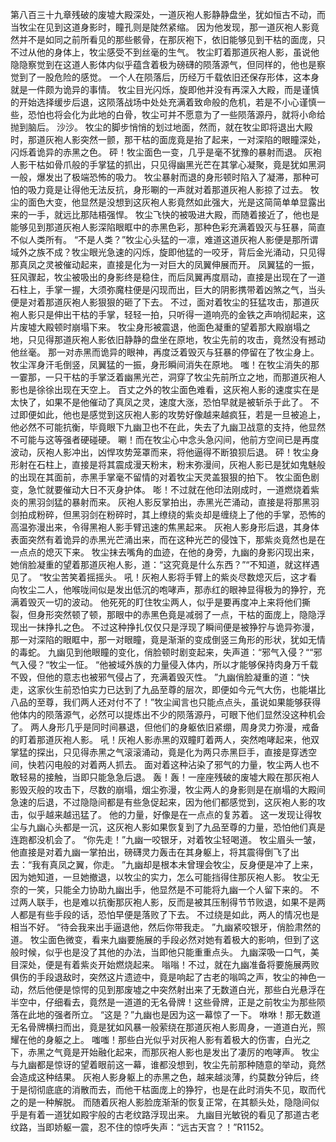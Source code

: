 第八百三十九章残破的废墟大殿深处，一道灰袍人影静静盘坐，犹如恒古不动，而当牧尘在见到这道身影时，瞳孔则是陡然紧缩。
因为他发现，那一道灰袍人影竟然并不是如同之前所看见的那些骸骨，在那灰袍下，依旧能够见到干枯的面庞，只不过从他的身体上，牧尘感受不到丝毫的生气。
牧尘盯着那道灰袍人影，虽说他隐隐察觉到在这道人影体内似乎蕴含着极为磅礴的陨落源气，但同样的，他也是察觉到了一股危险的感觉。
一个人在陨落后，历经万千载依旧还保存形体，这本身就是一件颇为诡异的事情。
牧尘目光闪烁，旋即他并没有再深入大殿，而是谨慎的开始选择缓步后退，这陨落战场中处处充满着致命般的危机，若是不小心谨慎一些，恐怕也将会化为此地的白骨，牧尘可并不愿意为了一些陨落源丹，就将小命给抛到脑后。
沙沙。
牧尘的脚步悄悄的划过地面，然而，就在牧尘即将退出大殿时，那道灰袍人影突然一颤，那干枯的面庞竟是抬了起来，一对深陷的眼瞳深处，闪烁着诡异的赤黑之色。
砰！牧尘面色一变，几乎是毫不犹豫的暴射而退。
灰袍人影干枯如骨爪般的手掌猛的抓出，只见得幽黑光芒在其掌心凝聚，竟是犹如黑洞一般，爆发出了极端恐怖的吸力。
牧尘暴射而退的身形顿时陷入了凝滞，那种可怕的吸力竟是让得他无法反抗，身形唰的一声就对着那道灰袍人影掠了过去。
牧尘的面色大变，他显然是没想到这灰袍人影竟然如此强大，光是这简简单单显露出来的一手，就远比那陆梧强悍。
牧尘飞快的被吸进大殿，而随着接近了，他也是能够见到那道灰袍人影深陷眼眶中的赤黑色彩，那种色彩充满着毁灭与狂暴，简直不似人类所有。
“不是人类？”牧尘心头猛的一凛，难道这道灰袍人影便是那所谓域外之族不成？牧尘眼光急速的闪烁，旋即他猛的一咬牙，背后金光涌动，只见得那真凤之灵被催动起来，直接是化为一对巨大的凤翼伸展而开。
凤翼猛的一振，狂风骤起，牧尘被吸出的身影终是稳住，而后凤翼再度扇动，直接是出现在了一道石柱上，手掌一握，大须弥魔柱便是闪现而出，巨大的阴影携带着凶煞之气，当头便是对着那道灰袍人影狠狠的砸了下去。
不过，面对着牧尘的狂猛攻击，那道灰袍人影只是伸出干枯的手掌，轻轻一拍，只听得一道响亮的金铁之声响彻起来，这片废墟大殿顿时崩塌下来。
牧尘身形被震退，他面色凝重的望着那大殿崩塌之地，只见得那道灰袍人影依旧静静的盘坐在原地，牧尘先前的攻击，竟然没有撼动他丝毫。
那一对赤黑而诡异的眼神，再度泛着毁灭与狂暴的停留在了牧尘身上。
牧尘浑身汗毛倒竖，凤翼猛的一振，身形瞬间消失在原地。
嗤！在牧尘消失的那一霎那，一只干枯的手掌泛着幽黑光芒，洞穿了牧尘先前所立之地，而那道灰袍人影也是徐徐出现在天空上。
百丈之外的牧尘面色难看，这灰袍人影的速度实在是太快了，如果不是他催动了真凤之灵，速度大涨，恐怕早就是被斩杀于此了。
不过即便如此，他也是感觉到这灰袍人影的攻势好像越来越疯狂，若是一旦被追上，他必然不可能抗衡，毕竟眼下九幽卫也不在此，失去了九幽卫战意的支持，他显然不可能与这等强者硬碰硬。
唰！而在牧尘心中念头急闪间，他前方空间已是再度波动，灰袍人影冲出，凶悍攻势笼罩而来，将他逼得不断狼狈后退。
砰！牧尘身形射在石柱上，直接是将其震成漫天粉末，粉末弥漫间，灰袍人影已是犹如鬼魅般的出现在其面前，赤黑手掌毫不留情的对着牧尘天灵盖狠狠的拍下。
牧尘面色剧变，急忙就要催动大日不灭身护体。
嘭！不过就在他印法刚成时，一道燃烧着紫炎的黑羽剑猛的暴射而来。
灰袍人影反掌拍出，赤黑光芒涌动，直接是将那黑羽剑拍成粉碎，但黑羽剑在粉碎时，其上缭绕的紫炎却是缠绕上了他的手掌，恐怖的高温弥漫出来，令得黑袍人影手臂迅速的焦黑起来。
灰袍人影身形后退，其身体表面突然有着诡异的赤黑光芒涌出来，而在这种光芒的侵蚀下，那紫炎竟然也是在一点点的熄灭下来。
牧尘抹去嘴角的血迹，在他的身旁，九幽的身影闪现出来，她俏脸凝重的望着那道灰袍人影，道：“这究竟是什么东西？”“不知道，就这样遇见了。
“牧尘苦笑着摇摇头。
吼！灰袍人影将手臂上的紫炎尽数熄灭后，这才看向牧尘二人，他喉咙间似是发出低沉的咆哮声，那赤红的眼神显得极为的狰狞，充满着毁灭一切的波动。
他死死的盯住牧尘两人，似乎是要再度冲上来将他们撕裂，但身形突然顿了顿，那眼中的赤黑色竟是减弱了一点，干枯的面庞上，隐隐浮现出一抹挣扎之色。
不过这种挣扎仅仅只是浮现了瞬间便是被狰狞与诡异弥漫，那一对深陷的眼眶中，那一对眼瞳，竟是渐渐的变成倒竖三角形的形状，犹如无情的毒蛇。
九幽见到他眼瞳的变化，俏脸顿时剧变起来，失声道：“邪气入侵？““邪气入侵？“牧尘一怔。
“他被域外族的力量侵入体内，所以才能够保持肉身万千载不毁，但他的意志也被邪气侵占了，充满着毁灭性。
”九幽俏脸凝重的道：“快走，这家伙生前恐怕实力已达到了九品至尊的层次，即便如今元气大伤，也能堪比八品的至尊，我们两人还对付不了！”牧尘闻言也只能点点头，虽说如果能够获得他体内的陨落源气，必然可以提炼出不少的陨落源丹，可眼下他们显然没这种机会了。
两人身形几乎是同时间暴退，但他们的身躯依旧紧绷，周身灵力弥漫，戒备的盯着那道灰袍人影。
吼！灰袍人影赤黑的双瞳盯着两人，突然咆哮起来，他双掌猛的探出，只见得赤黑之气滚滚涌动，竟是化为两只赤黑巨手，直接是穿透空间，快若闪电般的对着两人抓去。
面对着这种沾染了邪气的力量，牧尘两人也不敢轻易的接触，当即只能急急后退。
轰！轰！一座座残破的废墟大殿在那灰袍人影毁灭般的攻击下，尽数的崩塌，烟尘弥漫，牧尘两人的身影则是在崩塌的大殿间急速的后退，不过隐隐间都是有些急促起来，因为他们都感觉到，这灰袍人影的攻击，似乎越来越迅猛了。
他的力量，好像是在一点点的复苏着。
这一发现让得牧尘与九幽心头都是一沉，这灰袍人影如果恢复到了九品至尊的力量，恐怕他们真是连跑都没机会了。
“你先走！”九幽一咬银牙，对着牧尘轻喝道。
牧尘眉头一皱，他直接是对着九幽一掌拍出，磅礴灵力轰击在其身躯上，将其震得倒飞了出去：“我有真凤之翼，你走。
”九幽却是根本未曾理会牧尘，反身便是冲了上来，因为她知道，一旦她撤退，以牧尘的实力，怎么可能挡得住那灰袍人影。
牧尘无奈的一笑，只能全力协助九幽出手，他显然是不可能将九幽一个人留下来的。
不过两人联手，也是难以抗衡那灰袍人影，反而是被其压制得节节败退，如果不是两人都是有些手段的话，恐怕早便是落败了下去。
不过绕是如此，两人的情况也是相当不好。
“待会我来出手逼退他，然后你带我走。
”九幽紧咬银牙，俏脸肃然的道。
牧尘面色微变，看来九幽要施展的手段必然对她有着极大的影响，但到了这般时候，似乎也是没了其他的办法，当即他只能重重点头。
九幽深吸一口气，美目深处，便是有着紫炎开始燃烧起来。
嗡嗡！不过，就在九幽准备将要施展两败俱伤的手段退敌时，突然这片遗迹中，竟是响起了古老的嗡鸣之声，牧尘的神色一动，然后他便是惊愕的见到那废墟之中突然射出来了无数道白光，那些白光悬浮在半空中，仔细看去，竟然是一道道的无名骨牌！这些骨牌，正是之前牧尘为那些陨落在此地的强者所立。
“这是？”九幽也是因为这一幕惊了一下。
咻咻！那无数道无名骨牌横扫而出，竟是犹如风暴一般萦绕在那道灰袍人影周身，一道道白光，照耀在他的身躯之上。
嗤嗤！那些白光似乎对灰袍人影有着极大的伤害，白光之下，赤黑之气竟是开始融化起来，而那灰袍人影也是发出了凄厉的咆哮声。
牧尘与九幽都是惊讶的望着眼前这一幕，谁都没想到，牧尘先前那种随意的举动，竟然会造成这种结果。
灰袍人影身躯上的赤黑之色，越来越淡薄，约莫数分钟后，终于是彻彻底底的消散而去，而他干枯面庞上的狰狞，也是在此时消失不见，取而代之的是一种解脱。
而随着灰袍人影脸庞渐渐的恢复正常，在其额头处，隐隐间似乎是有着一道犹如殿宇般的古老纹路浮现出来。
九幽目光敏锐的看见了那道古老纹路，当即娇躯一震，忍不住的惊呼失声：“远古天宫？！”R1152。
